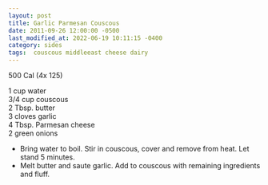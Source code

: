 ```yaml
---
layout: post
title: Garlic Parmesan Couscous
date: 2011-09-26 12:00:00 -0500
last_modified_at: 2022-06-19 10:11:15 -0400
category: sides
tags:  couscous middleeast cheese dairy
---
```

500 Cal (4x 125)

1 cup water  
3/4 cup couscous  
2 Tbsp. butter  
3 cloves garlic  
4 Tbsp. Parmesan cheese  
2 green onions  

* Bring water to boil.  Stir in couscous, cover and remove from heat.  Let stand 5 minutes.
* Melt butter and saute garlic.  Add to couscous with remaining ingredients and fluff.
